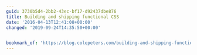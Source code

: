 ```yaml
---
guid: 3730b5d4-2bb2-43ec-bf17-d92437dbe876
title: Building and shipping functional CSS
date: '2016-04-13T12:41:08+00:00'
changed: '2019-09-24T14:35:50+00:00'


bookmark_of: 'https://blog.colepeters.com/building-and-shipping-functional-css/'
---
```




